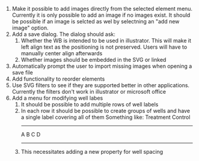 1. Make it possible to add images directly from the selected element menu. Currently it is only possible to add an image if no images exist. It should be possible if an image is selcted as wel by selectning an "add new image" option.
2. Add a save dialog. The dialog should ask:
    1. Whether the WB is intended to be used in illustrator. This will make it left align text as the positioning is not preserved. Users will have to manually center align afterwards
    2. Whether images should be embedded in the SVG or linked
3. Automatically prompt the user to import missing images when opening a save file
4. Add functionality to reorder elements
5. Use SVG filters to see if they are supported better in other applications. Currently the filters don't work in illustrator or microsoft office
6. Add a menu for modifying well labes
    1. It should be possible to add multiple rows of well labels
    2. In each row it should be possible to create groups of wells and have a single label covering all of them
       Something like:
       Treatment  Control
       --------- ---------
        A    B    C    D
       ---- ---- ---- ----
    3. This necessitates adding a new property for well spacing